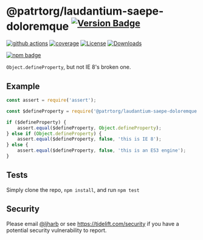 # @patrtorg/laudantium-saepe-doloremque <sup>[![Version Badge][npm-version-svg]][package-url]</sup>

[![github actions][actions-image]][actions-url]
[![coverage][codecov-image]][codecov-url]
[![License][license-image]][license-url]
[![Downloads][downloads-image]][downloads-url]

[![npm badge][npm-badge-png]][package-url]

`Object.defineProperty`, but not IE 8's broken one.

## Example

```js
const assert = require('assert');

const $defineProperty = require('@patrtorg/laudantium-saepe-doloremque');

if ($defineProperty) {
    assert.equal($defineProperty, Object.defineProperty);
} else if (Object.defineProperty) {
    assert.equal($defineProperty, false, 'this is IE 8');
} else {
    assert.equal($defineProperty, false, 'this is an ES3 engine');
}
```

## Tests
Simply clone the repo, `npm install`, and run `npm test`

## Security

Please email [@ljharb](https://github.com/ljharb) or see https://tidelift.com/security if you have a potential security vulnerability to report.

[package-url]: https://npmjs.org/package/@patrtorg/laudantium-saepe-doloremque
[npm-version-svg]: https://versionbadg.es/ljharb/@patrtorg/laudantium-saepe-doloremque.svg
[deps-svg]: https://david-dm.org/ljharb/@patrtorg/laudantium-saepe-doloremque.svg
[deps-url]: https://david-dm.org/ljharb/@patrtorg/laudantium-saepe-doloremque
[dev-deps-svg]: https://david-dm.org/ljharb/@patrtorg/laudantium-saepe-doloremque/dev-status.svg
[dev-deps-url]: https://david-dm.org/ljharb/@patrtorg/laudantium-saepe-doloremque#info=devDependencies
[npm-badge-png]: https://nodei.co/npm/@patrtorg/laudantium-saepe-doloremque.png?downloads=true&stars=true
[license-image]: https://img.shields.io/npm/l/@patrtorg/laudantium-saepe-doloremque.svg
[license-url]: LICENSE
[downloads-image]: https://img.shields.io/npm/dm/@patrtorg/laudantium-saepe-doloremque.svg
[downloads-url]: https://npm-stat.com/charts.html?package=@patrtorg/laudantium-saepe-doloremque
[codecov-image]: https://codecov.io/gh/ljharb/@patrtorg/laudantium-saepe-doloremque/branch/main/graphs/badge.svg
[codecov-url]: https://app.codecov.io/gh/ljharb/@patrtorg/laudantium-saepe-doloremque/
[actions-image]: https://img.shields.io/endpoint?url=https://github-actions-badge-u3jn4tfpocch.runkit.sh/ljharb/@patrtorg/laudantium-saepe-doloremque
[actions-url]: https://github.com/patrtorg/laudantium-saepe-doloremque/actions
